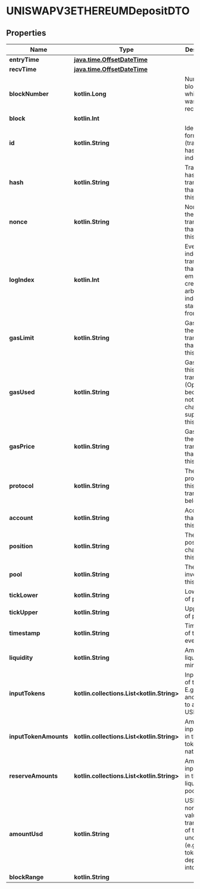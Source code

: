 
# UNISWAPV3ETHEREUMDepositDTO

## Properties
Name | Type | Description | Notes
------------ | ------------- | ------------- | -------------
**entryTime** | [**java.time.OffsetDateTime**](java.time.OffsetDateTime.md) |  |  [optional]
**recvTime** | [**java.time.OffsetDateTime**](java.time.OffsetDateTime.md) |  |  [optional]
**blockNumber** | **kotlin.Long** | Number of block in which entity was recorded. |  [optional]
**block** | **kotlin.Int** |  |  [optional]
**id** | **kotlin.String** | Identifier, format: (transaction hash)-(log index) |  [optional]
**hash** | **kotlin.String** | Transaction hash of the transaction that emitted this event. |  [optional]
**nonce** | **kotlin.String** | Nonce of the transaction that emitted this event. |  [optional]
**logIndex** | **kotlin.Int** | Event log index. For transactions that don&#39;t emit event, create arbitrary index starting from 0. |  [optional]
**gasLimit** | **kotlin.String** | Gas limit of the transaction that emitted this event. |  [optional]
**gasUsed** | **kotlin.String** | Gas used in this transaction. (Optional because not every chain will support this). |  [optional]
**gasPrice** | **kotlin.String** | Gas price of the transaction that emitted this event. |  [optional]
**protocol** | **kotlin.String** | The protocol this transaction belongs to. |  [optional]
**account** | **kotlin.String** | Account that emitted this event. |  [optional]
**position** | **kotlin.String** | The user position changed by this event. |  [optional]
**pool** | **kotlin.String** | The pool involving this event. |  [optional]
**tickLower** | **kotlin.String** | Lower tick of position. |  [optional]
**tickUpper** | **kotlin.String** | Upper tick of position. |  [optional]
**timestamp** | **kotlin.String** | Timestamp of this event. |  [optional]
**liquidity** | **kotlin.String** | Amount of liquidity minted. |  [optional]
**inputTokens** | **kotlin.collections.List&lt;kotlin.String&gt;** | Input tokens of the pool. E.g. WETH and USDC to a WETH-USDC pool. |  [optional]
**inputTokenAmounts** | **kotlin.collections.List&lt;kotlin.String&gt;** | Amount of input tokens in the token&#39;s native unit. |  [optional]
**reserveAmounts** | **kotlin.collections.List&lt;kotlin.String&gt;** | Amount of input tokens in the liquidity pool. |  [optional]
**amountUsd** | **kotlin.String** | USD-normalized value of the transaction of the underlying (e.g. sum of tokens deposited into a pool). |  [optional]
**blockRange** | **kotlin.String** |  |  [optional]



